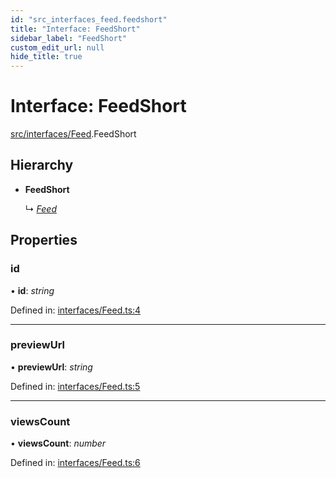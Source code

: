 ```yaml
---
id: "src_interfaces_feed.feedshort"
title: "Interface: FeedShort"
sidebar_label: "FeedShort"
custom_edit_url: null
hide_title: true
---
```


# Interface: FeedShort

[src/interfaces/Feed](../modules/src_interfaces_feed.md).FeedShort

## Hierarchy

* **FeedShort**

  ↳ [*Feed*](src_interfaces_feed.feed.md)

## Properties

### id

• **id**: *string*

Defined in: [interfaces/Feed.ts:4](https://github.com/xr3ngine/xr3ngine/blob/77d12cea0/packages/common/src/interfaces/Feed.ts#L4)

___

### previewUrl

• **previewUrl**: *string*

Defined in: [interfaces/Feed.ts:5](https://github.com/xr3ngine/xr3ngine/blob/77d12cea0/packages/common/src/interfaces/Feed.ts#L5)

___

### viewsCount

• **viewsCount**: *number*

Defined in: [interfaces/Feed.ts:6](https://github.com/xr3ngine/xr3ngine/blob/77d12cea0/packages/common/src/interfaces/Feed.ts#L6)

